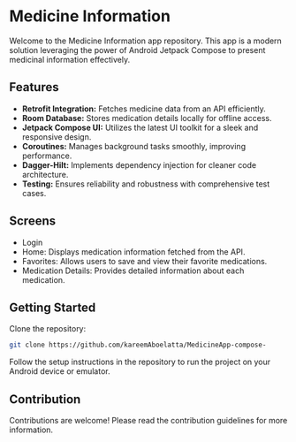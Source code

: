 # Medicine Information

Welcome to the Medicine Information app repository. This app is a modern solution leveraging the power of Android Jetpack Compose to present medicinal information effectively.

## Features
- **Retrofit Integration:** Fetches medicine data from an API efficiently.
- **Room Database:** Stores medication details locally for offline access.
- **Jetpack Compose UI:** Utilizes the latest UI toolkit for a sleek and responsive design.
- **Coroutines:** Manages background tasks smoothly, improving performance.
- **Dagger-Hilt:** Implements dependency injection for cleaner code architecture.
- **Testing:** Ensures reliability and robustness with comprehensive test cases.

## Screens
- Login
- Home: Displays medication information fetched from the API.
- Favorites: Allows users to save and view their favorite medications.
- Medication Details: Provides detailed information about each medication.

## Getting Started
Clone the repository:
```bash
git clone https://github.com/kareemAboelatta/MedicineApp-compose-
```

Follow the setup instructions in the repository to run the project on your Android device or emulator.

## Contribution
Contributions are welcome! Please read the contribution guidelines for more information.

